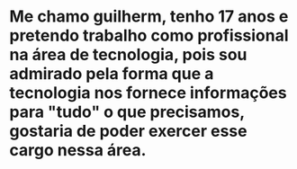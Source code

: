 # Me chamo guilherm, tenho 17 anos e pretendo trabalho como profissional na área de tecnologia, pois sou admirado pela forma que a tecnologia nos fornece informações para "tudo" o que precisamos, gostaria de poder exercer esse cargo nessa área.

